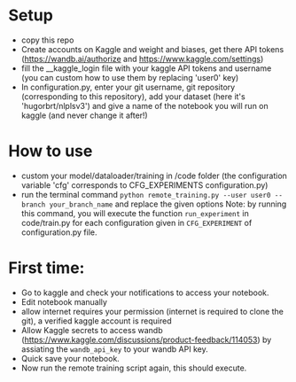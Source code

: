 # Setup

- copy this repo
- Create accounts on Kaggle and weight and biases, get there API tokens (https://wandb.ai/authorize and https://www.kaggle.com/settings)
- fill the __kaggle_login file with your kaggle API tokens and username (you can custom how to use them by replacing 'user0' key)
- In configuration.py, enter your git username, git repository (corresponding to this repository), add your dataset (here it's 'hugorbrt/nlplsv3') and give a name of the notebook you will run on kaggle (and never change it after!)

# How to use
- custom your model/dataloader/training in /code folder (the configuration variable 'cfg' corresponds to CFG_EXPERIMENTS configuration.py)
- run the terminal command `python remote_training.py --user user0 --branch your_branch_name` and replace the given options
Note: by running this command, you will execute the function `run_experiment` in code/train.py for each configuration given in `CFG_EXPERIMENT` of configuration.py file.

# First time: 

- Go to kaggle and check your notifications to access your notebook.
- Edit notebook manually
- allow internet requires your permission (internet is required to clone the git), a verified kaggle account is required
- Allow Kaggle secrets to access wandb (https://www.kaggle.com/discussions/product-feedback/114053) by assiating the `wandb_api_key` to your wandb API key.
- Quick save your notebook.
- Now run the remote training script again, this should execute.